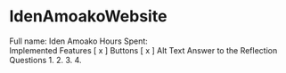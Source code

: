 # IdenAmoakoWebsite

Full name: Iden Amoako
Hours Spent:  
Implemented Features 
[ x ] Buttons 
[ x ] Alt Text
Answer to the Reflection Questions 
  1. 
  2.
  3.
  4. 
